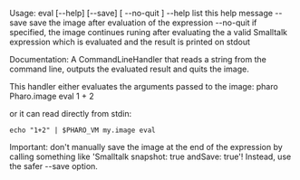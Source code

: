 Usage: eval [--help] [--save] [ --no-quit ] <smalltalk expression>
	--help                   list this help message
	--save                   save the image after evaluation of the expression
	--no-quit                if specified, the image continues runing after
	                         evaluating the <smalltalk expression>
	<smallltalk expression>  a valid Smalltalk expression which is evaluated and 
	                         the result is printed on stdout

Documentation:
A CommandLineHandler that reads a string from the command line, outputs the evaluated result and quits the image. 

This handler either evaluates the arguments passed to the image:
	pharo Pharo.image eval  1 + 2
	
or it can read directly from stdin:

	echo "1+2" | $PHARO_VM my.image eval

Important: don't manually save the image at the end of the expression by calling something like 'Smalltalk snapshot: true andSave: true'! Instead, use the safer --save option.